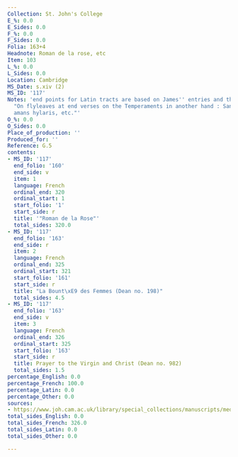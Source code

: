 ```yaml
---
Collection: St. John's College
E_%: 0.0
E_Sides: 0.0
F_%: 0.0
F_Sides: 0.0
Folia: 163+4
Headnote: Roman de la rose, etc
Item: 103
L_%: 0.0
L_Sides: 0.0
Location: Cambridge
MS_Date: s.xiv (2)
MS_ID: '117'
Notes: 'end points for Latin tracts are based on James'' entries and therefore approximate;
  "On flyleaves at end verses on the Temperaments in another hand : Sanguineus.  Largus
  amans hylaris, etc."'
O_%: 0.0
O_Sides: 0.0
Place_of_production: ''
Produced_for: ''
Reference: G.5
contents:
- MS_ID: '117'
  end_folio: '160'
  end_side: v
  item: 1
  language: French
  ordinal_end: 320
  ordinal_start: 1
  start_folio: '1'
  start_side: r
  title: '"Roman de la Rose"'
  total_sides: 320.0
- MS_ID: '117'
  end_folio: '163'
  end_side: r
  item: 2
  language: French
  ordinal_end: 325
  ordinal_start: 321
  start_folio: '161'
  start_side: r
  title: "La Bount\xE9 des Femmes (Dean no. 198)"
  total_sides: 4.5
- MS_ID: '117'
  end_folio: '163'
  end_side: v
  item: 3
  language: French
  ordinal_end: 326
  ordinal_start: 325
  start_folio: '163'
  start_side: r
  title: Prayer to the Virgin and Christ (Dean no. 982)
  total_sides: 1.5
percentage_English: 0.0
percentage_French: 100.0
percentage_Latin: 0.0
percentage_Other: 0.0
sources:
- https://www.joh.cam.ac.uk/library/special_collections/manuscripts/medieval_manuscripts/medman/G_5.htm
total_sides_English: 0.0
total_sides_French: 326.0
total_sides_Latin: 0.0
total_sides_Other: 0.0

---
```

